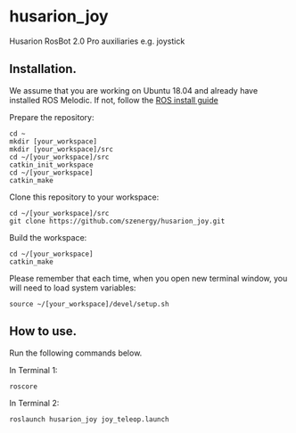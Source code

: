 # husarion_joy
Husarion RosBot 2.0 Pro auxiliaries e.g. joystick

## Installation. ## 

We assume that you are working on Ubuntu 18.04 and already have installed ROS Melodic. If not, follow the [ROS install guide](http://wiki.ros.org/melodic/Installation/Ubuntu)

Prepare the repository:
```
cd ~
mkdir [your_workspace]
mkdir [your_workspace]/src
cd ~/[your_workspace]/src
catkin_init_workspace
cd ~/[your_workspace]
catkin_make
```
Clone this repository to your workspace:
```
cd ~/[your_workspace]/src
git clone https://github.com/szenergy/husarion_joy.git
```

Build the workspace:
```
cd ~/[your_workspace]
catkin_make
```

Please remember that each time, when you open new terminal window, you will need to load system variables:
```
source ~/[your_workspace]/devel/setup.sh
```

## How to use. ##

Run the following commands below.

In Terminal 1:
```
roscore
```

In Terminal 2:
```
roslaunch husarion_joy joy_teleop.launch
```
